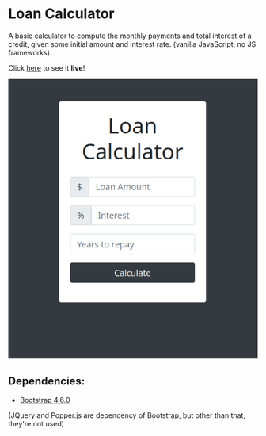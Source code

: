 # Loan Calculator
A basic calculator to compute the monthly payments and total interest of a credit, given some initial amount and interest rate. (vanilla JavaScript, no JS frameworks).

Click [here](https://lifebalance.github.io/loan-calculator/) to see it **live**!

![screenshot](screenshot.png)

## Dependencies:

* [Bootstrap 4.6.0](https://getbootstrap.com/docs/4.0/getting-started/introduction/)

(JQuery and Popper.js are dependency of Bootstrap, but other than that, they're not used)
